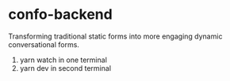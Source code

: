 # confo-backend
Transforming traditional static forms into more engaging dynamic conversational forms.

1. yarn watch in one terminal
2. yarn dev in second terminal
